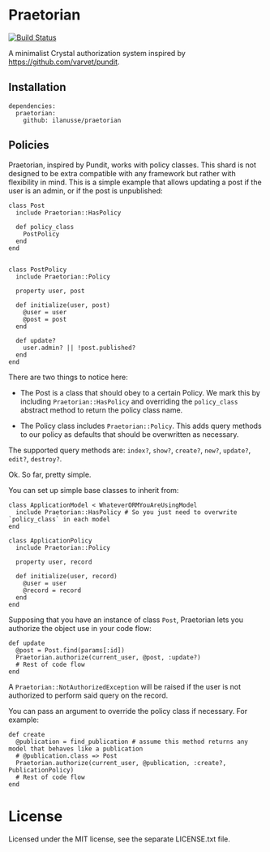 # Praetorian
[![Build Status](https://travis-ci.org/ilanusse/praetorian.svg?branch=master)](https://travis-ci.org/ilanusse/praetorian)

A minimalist Crystal authorization system inspired by https://github.com/varvet/pundit.

## Installation

```crystal
dependencies:
  praetorian:
    github: ilanusse/praetorian
```

## Policies

Praetorian, inspired by Pundit, works with policy classes. This shard is not designed to be extra compatible with any framework but rather with flexibility in mind.
This is a simple example that allows updating
a post if the user is an admin, or if the post is unpublished:

```crystal
class Post
  include Praetorian::HasPolicy

  def policy_class
    PostPolicy
  end
end


class PostPolicy
  include Praetorian::Policy

  property user, post

  def initialize(user, post)
    @user = user
    @post = post
  end

  def update?
    user.admin? || !post.published?
  end
end
```

There are two things to notice here:
- The Post is a class that should obey to a certain Policy. We mark this by including `Praetorian::HasPolicy` and overriding the `policy_class` abstract method to return the policy class name.

- The Policy class includes `Praetorian::Policy`. This adds query methods to our policy as defaults that should be overwritten as necessary.

The supported query methods are: `index?`, `show?`, `create?`, `new?`, `update?`, `edit?`, `destroy?`.

Ok. So far, pretty simple.

You can set up simple base classes to inherit from:

```crystal
class ApplicationModel < WhateverORMYouAreUsingModel
  include Praetorian::HasPolicy # So you just need to overwrite `policy_class` in each model
end

class ApplicationPolicy
  include Praetorian::Policy

  property user, record

  def initialize(user, record)
    @user = user
    @record = record
  end
end
```

Supposing that you have an instance of class `Post`, Praetorian lets you authorize the object use in
your code flow:

```crystal
def update
  @post = Post.find(params[:id])
  Praetorian.authorize(current_user, @post, :update?)
  # Rest of code flow
end
```

A `Praetorian::NotAuthorizedException` will be raised if the user is not authorized to perform said query on the record.

You can pass an argument to override the policy class if necessary. For example:

```crystal
def create
  @publication = find_publication # assume this method returns any model that behaves like a publication
  # @publication.class => Post
  Praetorian.authorize(current_user, @publication, :create?, PublicationPolicy)
  # Rest of code flow
end
```

# License

Licensed under the MIT license, see the separate LICENSE.txt file.
